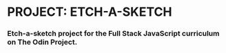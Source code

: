 # PROJECT: ETCH-A-SKETCH
### Etch-a-sketch project for the Full Stack JavaScript curriculum on The Odin Project.

